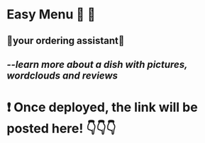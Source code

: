# Easy Menu 🌯 🍛
## :wave:your ordering assistant👋
## _--learn more about a dish with pictures, wordclouds and reviews_
#
# ❗ **Once deployed, the link will be posted here!** 👇👇👇
#
#
